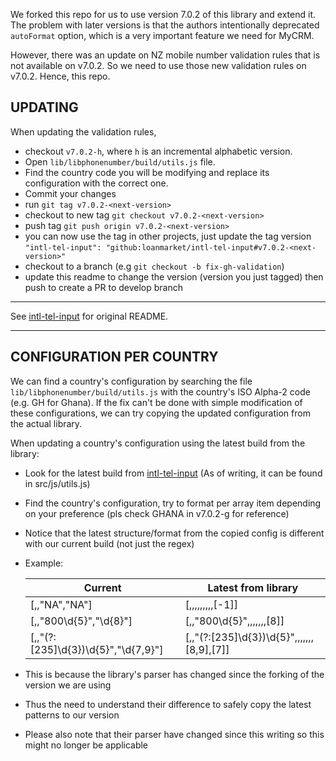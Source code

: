 We forked this repo for us to use version 7.0.2 of this library and extend it. The problem with later versions is that the authors intentionally deprecated `autoFormat` option, which is a very important feature we need for MyCRM.

However, there was an update on NZ mobile number validation rules that is not available on v7.0.2. So we need to use those new validation rules on v7.0.2. Hence, this repo.

## UPDATING

When updating the validation rules,

- checkout `v7.0.2-h`, where `h` is an incremental alphabetic version.
- Open `lib/libphonenumber/build/utils.js` file.
- Find the country code you will be modifying and replace its configuration with the correct one.
- Commit your changes
- run `git tag v7.0.2-<next-version>`
- checkout to new tag `git checkout v7.0.2-<next-version>`
- push tag `git push origin v7.0.2-<next-version>`
- you can now use the tag in other projects, just update the tag version `"intl-tel-input": "github:loanmarket/intl-tel-input#v7.0.2-<next-version>"`
- checkout to a branch (e.g `git checkout -b fix-gh-validation`)
- update this readme to change the version (version you just tagged) then push to create a PR to develop branch

---

See [intl-tel-input](https://github.com/jackocnr/intl-tel-input) for original README.

---

## CONFIGURATION PER COUNTRY

We can find a country's configuration by searching the file `lib/libphonenumber/build/utils.js` with the country's ISO Alpha-2 code (e.g. GH for Ghana).
If the fix can't be done with simple modification of these configurations, we can try copying the updated configuration from the actual library.

When updating a country's configuration using the latest build from the library:

- Look for the latest build from [intl-tel-input](https://github.com/jackocnr/intl-tel-input) (As of writing, it can be found in src/js/utils.js)
- Find the country's configuration, try to format per array item depending on your preference (pls check GHANA in v7.0.2-g for reference)
- Notice that the latest structure/format from the copied config is different with our current build (not just the regex)
- Example:

  | Current                                | Latest from library                         |
  | -------------------------------------- | ------------------------------------------- |
  | [,,"NA","NA"]                          | [,,,,,,,,,[-1]]                             |
  | [,,"800\\d{5}","\\d{8}"]               | [,,"800\\d{5}",,,,,,,[8]]                   |
  | [,,"(?:[235]\\d{3})\\d{5}","\\d{7,9}"] | [,,"(?:[235]\\d{3})\\d{5}",,,,,,,[8,9],[7]] |

- This is because the library's parser has changed since the forking of the version we are using
- Thus the need to understand their difference to safely copy the latest patterns to our version
- Please also note that their parser have changed since this writing so this might no longer be applicable
